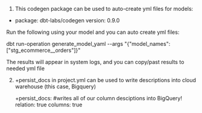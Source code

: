 1) This codegen package can be used to auto-create yml files for models:

  - package: dbt-labs/codegen
    version: 0.9.0

Run the following using your model and you can auto create yml files:

dbt run-operation generate_model_yaml --args "{"model_names": ["stg_ecommerce__orders"]}"

The results will appear in system logs, and you can copy/past results to needed yml file

2) +persist_docs in project.yml can be used to write descriptions into cloud warehouse (this case, Bigquery)

    +persist_docs: #writes all of our column desciptions into BigQuery!
            relation: true
            columns: true